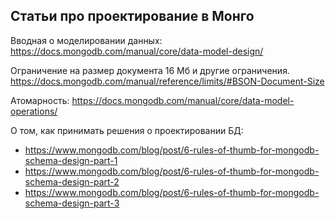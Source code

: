 
## Статьи про проектирование в Монго

Вводная о моделировании данных: https://docs.mongodb.com/manual/core/data-model-design/

Ограничение на размер документа 16 Мб и другие ограничения. https://docs.mongodb.com/manual/reference/limits/#BSON-Document-Size 

Атомарность: https://docs.mongodb.com/manual/core/data-model-operations/

О том, как принимать решения о проектировании БД:

* https://www.mongodb.com/blog/post/6-rules-of-thumb-for-mongodb-schema-design-part-1
* https://www.mongodb.com/blog/post/6-rules-of-thumb-for-mongodb-schema-design-part-2
* https://www.mongodb.com/blog/post/6-rules-of-thumb-for-mongodb-schema-design-part-3
